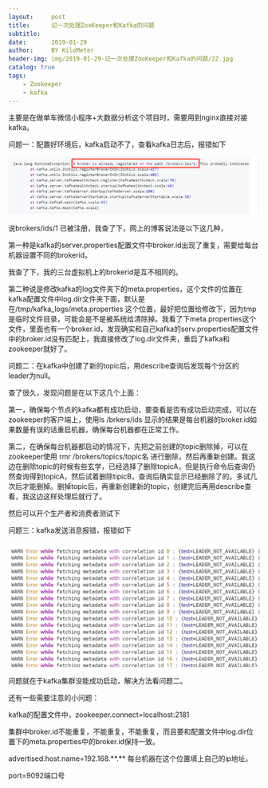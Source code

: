 ```yaml
---
layout:     post
title:      记一次处理ZooKeeper和Kafka的问题
subtitle:   
date:       2019-01-29
author:     BY KiloMeter
header-img: img/2019-01-29-记一次处理ZooKeeper和Kafka的问题/22.jpg
catalog: true
tags:
    - Zookeeper
    - kafka
---
```



主要是在做单车微信小程序+大数据分析这个项目时，需要用到nginx直接对接kafka。

问题一：配置好环境后，kafka启动不了，查看kafka日志后，报错如下

![](/img/2019-01-29-记一次处理ZooKeeper和Kafka的问题/kafka启动brokers已被注册.png)

说brokers/ids/1 已被注册，我查了下，网上的博客说法是以下这几种，

第一种是kafka的server.properties配置文件中broker.id出现了重复，需要给每台机器设置不同的brokerid。

我查了下，我的三台虚拟机上的brokerid是互不相同的。

第二种说是修改kafka的log文件夹下的meta.properties，这个文件的位置在kafka配置文件中log.dir文件夹下面，默认是在/tmp/kafka_logs/meta.properties 这个位置，最好把位置给修改下，因为tmp是临时文件目录，可能会是不是被系统给清除掉。我看了下meta.properties这个文件，里面也有一个broker.id，发现确实和自己kafka的serv.properties配置文件中的broker.id没有匹配上，我直接修改了log.dir文件夹，重启了kafka和zookeeper就好了。





问题二：在kafka中创建了新的topic后，用describe查询后发现每个分区的leader为null。

查了很久，发现问题是在以下这几个上面：

第一，确保每个节点的kafka都有成功启动，要查看是否有成功启动完成，可以在zookeeper的客户端上，使用ls /brkers/ids  显示的结果是每台机器的broker.id如果数量有误的话重启机器，确保每台机器都在正常工作。

第二，在确保每台机器都启动的情况下，先把之前创建的topic删除掉，可以在zookeeper使用 rmr /brokers/topics/topic名 进行删除，然后再重新创建。我这边在删除topic的时候有些玄学，已经选择了删除topicA，但是执行命令后查询仍然查询得到topicA，然后试着删除tipicB，查询后确实显示已经删除了的。多试几次后才能删掉。删掉topic后，再重新创建新的topic，创建完后再用describe查看，我这边这样处理后就行了。

然后可以开个生产者和消费者测试下

问题三：kafka发送消息报错，报错如下

![](/img/2019-01-29-记一次处理ZooKeeper和Kafka的问题/kafka发送消息报错.png)



问题就在于kafka集群没能成功启动，解决方法看问题二。



还有一些需要注意的小问题：

kafka的配置文件中，zookeeper.connect=localhost:2181

集群中broker.id不能重复，不能重复，不能重复，而且要和配置文件中log.dir位置下的meta.properties中的broker.id保持一致。

advertised.host.name=192.168.\*\*.\*\*  每台机器在这个位置填上自己的ip地址。

port=9092端口号